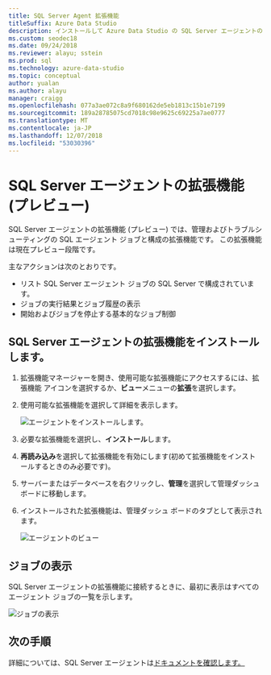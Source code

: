 ```yaml
---
title: SQL Server Agent 拡張機能
titleSuffix: Azure Data Studio
description: インストールして Azure Data Studio の SQL Server エージェントの拡張機能 (プレビュー) を使用
ms.custom: seodec18
ms.date: 09/24/2018
ms.reviewer: alayu; sstein
ms.prod: sql
ms.technology: azure-data-studio
ms.topic: conceptual
author: yualan
ms.author: alayu
manager: craigg
ms.openlocfilehash: 077a3ae072c8a9f680162de5eb1813c15b1e7199
ms.sourcegitcommit: 189a28785075cd7018c98e9625c69225a7ae0777
ms.translationtype: MT
ms.contentlocale: ja-JP
ms.lasthandoff: 12/07/2018
ms.locfileid: "53030396"
---
```

# <a name="sql-server-agent-extension-preview"></a>SQL Server エージェントの拡張機能 (プレビュー)

SQL Server エージェントの拡張機能 (プレビュー) では、管理およびトラブルシューティングの SQL エージェント ジョブと構成の拡張機能です。 この拡張機能は現在プレビュー段階です。

主なアクションは次のとおりです。
- リスト SQL Server エージェント ジョブの SQL Server で構成されています。
- ジョブの実行結果とジョブ履歴の表示
- 開始およびジョブを停止する基本的なジョブ制御

## <a name="install-the-sql-server-agent-extension"></a>SQL Server エージェントの拡張機能をインストールします。

1. 拡張機能マネージャーを開き、使用可能な拡張機能にアクセスするには、拡張機能 アイコンを選択するか、**ビュー**メニューの**拡張**を選択します。
2. 使用可能な拡張機能を選択して詳細を表示します。

   ![エージェントをインストールします。](media/extensions/sql-server-agent-extension/install-sql-agent.png)

1. 必要な拡張機能を選択し、**インストール**します。
2. **再読み込み**を選択して拡張機能を有効にします(初めて拡張機能をインストールするときのみ必要です)。
1. サーバーまたはデータベースを右クリックし、**管理**を選択して管理ダッシュ ボードに移動します。
2. インストールされた拡張機能は、管理ダッシュ ボードのタブとして表示されます。

   ![エージェントのビュー](media/extensions/sql-server-agent-extension/view-sql-agent.png)

## <a name="view-jobs"></a>ジョブの表示

SQL Server エージェントの拡張機能に接続するときに、最初に表示はすべてのエージェント ジョブの一覧を示します。

   ![ジョブの表示](media/extensions/sql-server-agent-extension/job-view.png)

## <a name="next-steps"></a>次の手順

詳細については、SQL Server エージェントは[ドキュメントを確認します。](https://docs.microsoft.com/sql/ssms/agent/sql-server-agent?view=sql-server-2017)


